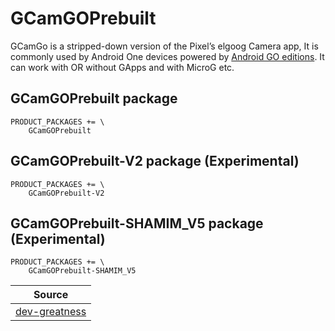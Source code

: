 # GCamGOPrebuilt

GCamGo is a stripped-down version of the Pixel’s elgoog Camera app, It is commonly used by Android One devices powered by [Android GO editions](https://www.android.com/versions/go-edition/). 
It can work with OR without GApps and with MicroG etc.

## GCamGOPrebuilt package
```
PRODUCT_PACKAGES += \
    GCamGOPrebuilt
```

## GCamGOPrebuilt-V2 package (Experimental)
```
PRODUCT_PACKAGES += \
    GCamGOPrebuilt-V2
```

## GCamGOPrebuilt-SHAMIM_V5 package (Experimental)
```
PRODUCT_PACKAGES += \
    GCamGOPrebuilt-SHAMIM_V5
```

| Source |
| ------ |
| [dev-greatness](https://www.celsoazevedo.com/files/android/google-camera/dev-greatness/) |
